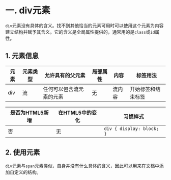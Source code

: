 # 一. div元素

`div`元素没有具体的含义。找不到其他恰当的元素可用时可以使用这个元素为内容建立结构并赋予其含义。它的含义是全局属性提供的，通常用的是`class`或`id`属性。

## 1. 元素信息

| 元素 | 元素类型 | 允许具有的父元素         | 局部属性 | 内容   | 标签用法           |
| ---- | -------- | ------------------------ | -------- | ------ | ------------------ |
| div  | 流       | 任何可以包含流元素的元素 | 无       | 流内容 | 开始标签和结束标签 |

| 是否为HTML5新增 | 在HTML5中的变化 | 习惯样式                  |
| --------------- | --------------- | ------------------------- |
| 否              | 无              | `div { display: block; }` |

## 2. 使用元素

`div`元素与`span`元素类似，自身并没有什么具体的含义，因此可以用来在文档中添加自定义的结构。

